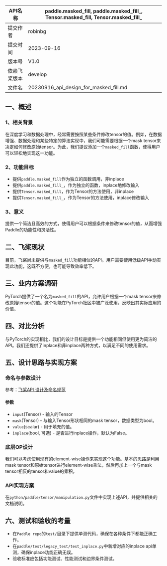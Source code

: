 |API名称 | paddle.masked_fill, paddle.masked_fill_, Tensor.masked_fill, Tensor.masked_fill_ | 
|---|---|
|提交作者 | robinbg | 
|提交时间 | 2023-09-16| 
|版本号 | V1.0 | 
|依赖飞桨版本 | develop | 
|文件名 | 20230916_api_design_for_masked_fill.md | 

## 一、概述
### 1、相关背景
在深度学习和数据处理中，经常需要按照某些条件修改tensor的值。例如，在数据增强、数据处理和某些特定的算法实现中，我们可能需要根据一个mask tensor来决定如何修改原始tensor。为此，我们提议添加一个`masked_fill`函数，使得用户可以轻松地实现这一功能。

### 2、功能目标
- 提供`paddle.masked_fill`作为独立的函数调用，非inplace
- 提供`paddle.masked_fill_`，作为独立的函数，inplace地修改输入
- 提供`Tensor.masked_fill`，作为Tensor的方法使用，非inplace
- 提供`Tensor.masked_fill_`，作为Tensor的方法使用，inplace修改输入

### 3、意义
提供一个简洁且高效的方式，使得用户可以根据条件来修改tensor的值，从而增强Paddle的功能性和灵活性。

## 二、飞桨现状
目前，飞桨尚未提供与`masked_fill`功能相似的API。用户需要使用低级API手动实现此功能，这既不方便，也可能导致效率低下。

## 三、业内方案调研
PyTorch提供了一个名为`masked_fill`的API，允许用户根据一个mask tensor来修改原始tensor的值。这个功能在PyTorch社区中被广泛使用，反映出其实际应用的价值。

## 四、对比分析
与PyTorch的实现相比，我们的设计目标是提供一个功能相同但使用更为简洁的API。我们还提供了inplace和非inplace两种方式，以满足不同的使用需求。

## 五、设计思路与实现方案
### 命名与参数设计
参考：[飞桨API 设计及命名规范](https://www.paddlepaddle.org.cn/documentation/docs/zh/develop/dev_guides/api_contributing_guides/api_design_guidelines_standard_cn.html)

#### 参数
- `input`(Tensor) - 输入的Tensor
- `mask`(Tensor) - 与输入Tensor形状相同的mask tensor，数据类型为bool。
- `value`(scalar) - 用于填充的值。
- `inplace`(bool, 可选) - 是否进行inplace操作，默认为False。

### 底层OP设计
我们可以考虑使用现有的element-wise操作来实现这个功能。基本的思路是利用mask tensor和原始tensor进行element-wise乘法，然后再加上一个与mask tensor相反的tensor和value的乘积。

### API实现方案
在`python/paddle/tensor/manipulation.py`文件中实现上述API，并提供相关的文档说明。

## 六、测试和验收的考量
- 在`Paddle repo`的`test/`目录下提供单测代码，确保在各种条件下都能正确工作。
- 在`paddle/test/legacy_test/test_inplace.py`中新增对应的inplace api单测，确保inplace功能正确无误。
- 验收标准应包括功能测试、性能测试和边界条件测试。

